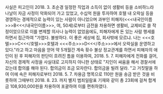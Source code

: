 사실은 피고인이 2018. 3. 초순경 일정한 직업과 소득이 없이 생활비 등을 소비하느라 나날이 자금 사정이 악화되어 가고 있었고, 수십억 원을 투자하여 호텔 내 오락실 등을 경영하는 경제적으로 능력이 있는 사람이 아니었으며 과부인 피해자(<<<내국인이름>>>B<<</내국인이름>>>, 여, 50세)로부터 금전을 차용하면 생활비, 교제비로 쓸 작정이었으므로 이를 변제할 의사나 능력이 없었음에도, 피해자에게 돈 있는 사람 행세를 하면서 접근하여 "가엽다. 불쌍하다. 이 좋은 세상에 집, 회사밖에 모르냐. 나는 <<<호텔>>>C<<</호텔>>>호텔과 <<<주소>>>D<<</주소>>>에서 오락실을 운영하고 있다."라고 하고 마음을 얻어 약 5개월간 계속 횟수 불상 정교관계를 하면서 피해자의 애인이 된 후 피해자의 판단이 흐려진 틈을 이용하여, 2018. 5. 7. 피해자에게 전화를 걸어, 자신의 경제적 사정을 사실대로 고지하지 아니한 상태로 "지인이 싸움을 해서 경찰서에 갔는데 합의를 해야 된다. 합의금이 조금 모자란다. 합의금을 빌려 달라. "고 거짓말을 하여 이에 속은 피해자로부터 2018. 5. 7. 차용금 명목으로 110만 원을 송금 받은 것을 비롯하여 그때부터 2018. 8. 23. 까지 별지 범죄일람표 기재와 같이 총 23회에 걸쳐 합계금 108,930,000원을 차용하여 포괄하여 이를 편취하였다.